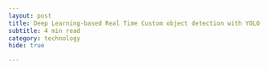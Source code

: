 ```yaml
---
layout: post
title: Deep Learning-based Real Time Custom object detection with YOLO
subtitle: 4 min read
category: technology
hide: true

---
```


